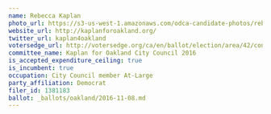 ```yaml
---
name: Rebecca Kaplan
photo_url: https://s3-us-west-1.amazonaws.com/odca-candidate-photos/rebecca-kaplan.png
website_url: http://kaplanforoakland.org/
twitter_url: kaplan4oakland
votersedge_url: http://votersedge.org/ca/en/ballot/election/area/42/contests/contest/13234/candidate/130751?&county=Alameda%20County&election_authority_id=1
committee_name: Kaplan for Oakland City Council 2016
is_accepted_expenditure_ceiling: true
is_incumbent: true
occupation: City Council member At-Large
party_affiliation: Democrat
filer_id: 1381183
ballot: _ballots/oakland/2016-11-08.md
---
```

